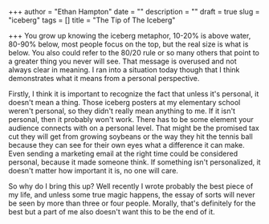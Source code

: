 +++
author = "Ethan Hampton"
date = ""
description = ""
draft = true
slug = "iceberg"
tags = []
title = "The Tip of The Iceberg"

+++
You grow up knowing the iceberg metaphor, 10-20% is above water, 80-90% below, most people focus on the top, but the real size is what is below. You also could refer to the 80/20 rule or so many others that point to a greater thing you never will see. That message is overused and not always clear in meaning. I ran into a situation today though that I think demonstrates what it means from a personal perspective. 

Firstly, I think it is important to recognize the fact that unless it's personal, it doesn't mean a thing. Those iceberg posters at my elementary school weren't personal, so they didn't really mean anything to me. If it isn't personal, then it probably won't work. There has to be some element your audience connects with on a personal level. That might be the promised tax cut they will get from growing soybeans or the way they hit the tennis ball because they can see for their own eyes what a difference it can make. Even sending a marketing email at the right time could be considered personal, because it made someone think. If something isn't personalized, it doesn't matter how important it is, no one will care.

So why do I bring this up? Well recently I wrote probably the best piece of my life, and unless some true magic happens, the essay of sorts will never be seen by more than three or four people. Morally, that's definitely for the best but a part of me also doesn't want this to be the end of it. 